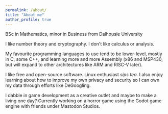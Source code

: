 ```yaml
---
permalink: /about/
title: "About me"
author_profile: true
---
```


BSc in Mathematics, minor in Business from Dalhousie University

I like number theory and cryptography. I don't like calculus or analysis.

My favourite programming languages to use tend to be lower-level, mostly in C, some C++, and learning more and more Assembly (x86 and MSP430, but will expand to other architectures like ARM and RISC-V later).

I like free and open-source software. Linux enthusiast _sips tea_. I also enjoy learning about how to improve my own privacy and security so I can own my data through efforts like DeGoogling.

I dabble in game development as a creative outlet and maybe to make a living one day? Currently working on a horror game using the Godot game engine with friends under Mastodon Studios.
